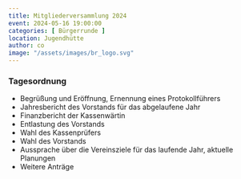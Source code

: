 ```yaml
---
title: Mitgliederversammlung 2024
event: 2024-05-16 19:00:00
categories: [ Bürgerrunde ]
location: Jugendhütte
author: co
image: "/assets/images/br_logo.svg"
---
```

### Tagesordnung

* Begrüßung und Eröffnung, Ernennung eines Protokollführers
* Jahresbericht des Vorstands für das abgelaufene Jahr
* Finanzbericht der Kassenwärtin
* Entlastung des Vorstands
* Wahl des Kassenprüfers
* Wahl des Vorstands
* Aussprache über die Vereinsziele für das laufende Jahr, aktuelle Planungen
* Weitere Anträge
